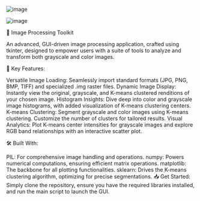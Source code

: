 ![image](https://github.com/Osman-Geomatics93/KTU_DIM023_K_Mean_Clustering/assets/114418442/18331bd7-1b62-48a3-b969-3942ff52c559)

![image](https://github.com/Osman-Geomatics93/KTU_DIM023_K_Mean_Clustering/assets/114418442/4da3925f-5eb8-415b-8694-03f1d0b8f50e)


🎨 Image Processing Toolkit

An advanced, GUI-driven image processing application, crafted using tkinter, designed to empower users with a suite of tools to analyze and transform both grayscale and color images.

🌟 Key Features:

Versatile Image Loading: Seamlessly import standard formats (JPG, PNG, BMP, TIFF) and specialized .img raster files.
Dynamic Image Display: Instantly view the original, grayscale, and K-means clustered renditions of your chosen image.
Histogram Insights: Dive deep into color and grayscale image histograms, with added visualization of K-means clustering centers.
K-means Clustering: Segment grayscale and color images using K-means clustering. Customize the number of clusters for tailored results.
Visual Analytics: Plot K-means center intensities for grayscale images and explore RGB band relationships with an interactive scatter plot.

🛠 Built With:

PIL: For comprehensive image handling and operations.
numpy: Powers numerical computations, ensuring efficient matrix operations.
matplotlib: The backbone for all plotting functionalities.
sklearn: Drives the K-means clustering algorithm, optimizing for precise segmentations.
📥 Get Started:
Simply clone the repository, ensure you have the required libraries installed, and run the main script to launch the GUI.
